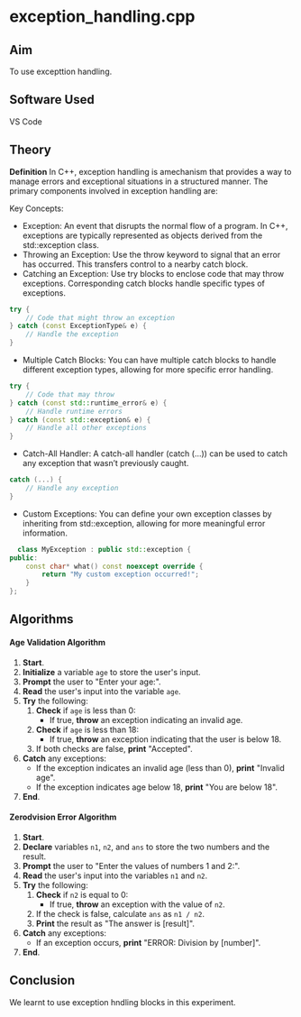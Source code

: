 # exception_handling.cpp
## Aim 
To use excepttion handling.

## Software Used 
VS Code

## Theory
**Definition**
In C++, exception handling is amechanism that provides a way to manage errors and exceptional situations in a structured manner. The primary components involved in exception handling are:

Key Concepts:

* Exception: An event that disrupts the normal flow of a program. In C++, exceptions are typically represented as objects derived from the std::exception class.
* Throwing an Exception: Use the throw keyword to signal that an error has occurred. This transfers control to a nearby catch block.
* Catching an Exception: Use try blocks to enclose code that may throw exceptions. Corresponding catch blocks handle specific types of exceptions.

```cpp
try {
    // Code that might throw an exception
} catch (const ExceptionType& e) {
    // Handle the exception
}

```
* Multiple Catch Blocks: You can have multiple catch blocks to handle different exception types, allowing for more specific error handling.

```cpp
try {
    // Code that may throw
} catch (const std::runtime_error& e) {
    // Handle runtime errors
} catch (const std::exception& e) {
    // Handle all other exceptions
}
```
* Catch-All Handler: A catch-all handler (catch (...)) can be used to catch any exception that wasn’t previously caught.

```cpp
catch (...) {
    // Handle any exception
}
```
* Custom Exceptions: You can define your own exception classes by inheriting from std::exception, allowing for more meaningful error information.
```cpp
  class MyException : public std::exception {
public:
    const char* what() const noexcept override {
        return "My custom exception occurred!";
    }
};
```

## Algorithms
#### Age Validation Algorithm

1. **Start**.
2. **Initialize** a variable `age` to store the user's input.
3. **Prompt** the user to "Enter your age:".
4. **Read** the user's input into the variable `age`.
5. **Try** the following:
   1. **Check** if `age` is less than 0:
      - If true, **throw** an exception indicating an invalid age.
   2. **Check** if `age` is less than 18:
      - If true, **throw** an exception indicating that the user is below 18.
   3. If both checks are false, **print** "Accepted".
6. **Catch** any exceptions:
   - If the exception indicates an invalid age (less than 0), **print** "Invalid age".
   - If the exception indicates age below 18, **print** "You are below 18".
7. **End**.

#### Zerodvision Error Algorithm 

1. **Start**.
2. **Declare** variables `n1`, `n2`, and `ans` to store the two numbers and the result.
3. **Prompt** the user to "Enter the values of numbers 1 and 2:".
4. **Read** the user's input into the variables `n1` and `n2`.
5. **Try** the following:
   1. **Check** if `n2` is equal to 0:
      - If true, **throw** an exception with the value of `n2`.
   2. If the check is false, calculate `ans` as `n1 / n2`.
   3. **Print** the result as "The answer is [result]".
6. **Catch** any exceptions:
   - If an exception occurs, **print** "ERROR: Division by [number]".
7. **End**.

## Conclusion
We learnt to use exception hndling blocks in this experiment.
